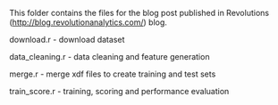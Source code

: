 This folder contains the files for the blog post
published in Revolutions (http://blog.revolutionanalytics.com/) blog.

download.r - download dataset

data_cleaning.r - data cleaning and feature generation

merge.r - merge xdf files to create training and test sets

train_score.r - training, scoring and performance evaluation